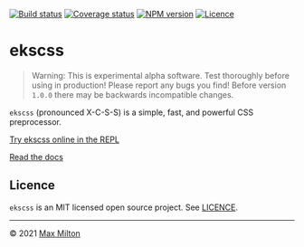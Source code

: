 [![Build status](https://img.shields.io/github/workflow/status/maxmilton/ekscss/ci)](https://github.com/maxmilton/ekscss/actions)
[![Coverage status](https://img.shields.io/codeclimate/coverage/MaxMilton/ekscss)](https://codeclimate.com/github/MaxMilton/ekscss)
[![NPM version](https://img.shields.io/npm/v/ekscss.svg)](https://www.npmjs.com/package/ekscss)
[![Licence](https://img.shields.io/github/license/maxmilton/ekscss.svg)](https://github.com/maxmilton/ekscss/blob/master/LICENSE)

# ekscss

> Warning: This is experimental alpha software. Test thoroughly before using in production! Please report any bugs you find! Before version `1.0.0` there may be backwards incompatible changes.

`ekscss` (pronounced X-C-S-S) is a simple, fast, and powerful CSS preprocessor.

[Try ekscss online in the REPL](https://ekscss-repl.web.app)

[Read the docs](https://ekscss.js.org)

<!--
## 'JS in CSS' style preprocessor

### Why

- PostCSS is (still) great but:
  - Fed up with inflexibility of plugins, especially plugin interoperability
  - Too many dependencies/complexity once you add plugins
- Compile speed
- Use case agnostic
- Light weight; leverages the power of JS
  - JS is already fantastic for easily manipulating strings
- Simplicity

#### Features

- Simple JS template literal (template string) syntax
- Global compile-time variables
  - And warnings when referenced vars are missing etc.
- Use plain JS for anything e.g. loops
- Fast — possibly the fastest full-featured CSS preprocessor
- CSS `@import` flattening
- Uses [stylis](https://github.com/thysultan/stylis.js) under the hood and inherits all its features including:
  - Nesting
  - Vendor prefixing
  - Minification

##### Bonus examples

- `calc()` can often be avoided since maths can be used at build-time (but we still need it sometimes for dynamic things calculated at run-time)
  - Worth breaking down the difference between build-time and run-time — like vars, calc, etc.

#### Drawbacks

- Opinionated; not many options; speed comes at a cost
- Best used for build-time processing. Although it can run in the browser, the XCSS compiler uses `new Function()` to eval code, which may be fine in a trusted context like local development or a CI pipeline, however on the web it may introduce potential for abuse.
  - Link to REPL for example of browser use.

### To Do

- Add "extends" feature to config
- Fix source map mapping for XCSS template expressions
- Add READMEs to remaining packages
- Add proper typescript support for `x` global
- An official way to remove unused styles
- Webpack plugin
- PostCSS syntax plugin then (related):
  - Stylelint plugin
  - Prettier plugin
  - VS Code syntax
- Documentation:
  - Currently, templates in XCSS (`${...}`) are still evaluated when they're in a _CSS comment_; ~to disable them it's necessary to comment out the code _inside the template_~ it's tricky to comment out XCSS code, so provide a solution or at least solid examples
  - Compiler browser bundle (browser compatible but no sourcemap support) + reinforce the potential security risk since the compiler uses a kind of eval
  - Architectural designations and goals + an overview of how compile works (especially the steps involved)
- Explain the "ekscss" name
- Add benchmarks:
  - Vs other CSS preprocessors
  - Overhead compared to raw stylis
  - Source map overhead
  - Overhead for each plugin
-->

## Licence

`ekscss` is an MIT licensed open source project. See [LICENCE](https://github.com/maxmilton/ekscss/blob/master/LICENCE).

---

© 2021 [Max Milton](https://maxmilton.com)
